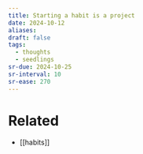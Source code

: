 ```yaml
---
title: Starting a habit is a project
date: 2024-10-12
aliases: 
draft: false
tags:
  - thoughts
  - seedlings
sr-due: 2024-10-25
sr-interval: 10
sr-ease: 270
---
```

# Related

- [[habits]]